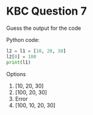 # KBC Question 7

Guess the output for the code

Python code:

```py
l2 = l1 = [10, 20, 30]
l2[0] = 100
print(l1)
```

Options

1. [10, 20, 30]
2. [100, 20, 30]
3. Error
4. [100, 10, 20, 30]
